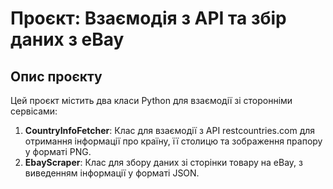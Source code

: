 # Проєкт: Взаємодія з API та збір даних з eBay

## Опис проєкту

Цей проєкт містить два класи Python для взаємодії зі сторонніми сервісами:
1. **CountryInfoFetcher**: Клас для взаємодії з API restcountries.com для отримання інформації про країну, її столицю та зображення прапору у форматі PNG.
2. **EbayScraper**: Клас для збору даних зі сторінки товару на eBay, з виведенням інформації у форматі JSON.